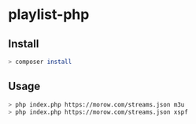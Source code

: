 # playlist-php

## Install

```bash
> composer install
```

## Usage

```bash
> php index.php https://morow.com/streams.json m3u
> php index.php https://morow.com/streams.json xspf
```

